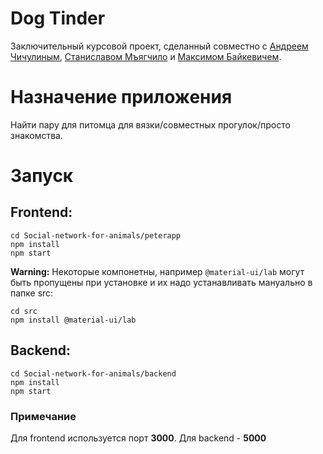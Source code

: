 # Dog Tinder



Заключительный курсовой проект, сделанный совместно с [Андреем Чичулиным](https://github.com/AndreyChichurin), [Станиславом Мъягчило](https://github.com/miagchilo) и [Максимом Байкевичем](https://github.com/maxbaikevich). 

# Назначение приложения

Найти пару для питомца для вязки/совместных прогулок/просто знакомства.

# Запуск

## Frontend:
```
cd Social-network-for-animals/peterapp
npm install
npm start
```
**Warning:** Некоторые компонетны, например ```@material-ui/lab``` могут быть пропущены при установке и их надо устанавливать мануально в папке src: <br>
```
cd src
npm install @material-ui/lab
```
## Backend:
```
cd Social-network-for-animals/backend
npm install
npm start
```
### Примечание

Для frontend используется порт **3000**. Для backend - **5000**

